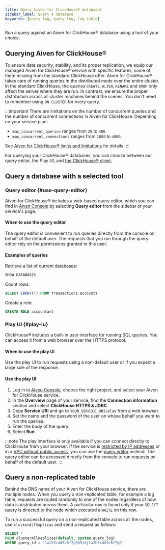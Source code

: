 ```yaml
---
title: Query Aiven for ClickHouse® databases
sidebar_label: Query a database
keywords: [query log, query_log, log table]
---
```


Run a query against an Aiven for ClickHouse® database using a tool of your choice.

## Querying Aiven for ClickHouse®

To ensure data security, stability, and its proper replication, we equip
our managed Aiven for ClickHouse® service with specific features, some
of them missing from the standard ClickHouse offer. Aiven for
ClickHouse® takes care of running queries in the distributed mode over
the entire cluster. In the standard ClickHouse, the queries `CREATE`,
`ALTER`, `RENAME` and `DROP` only affect the server where they are run.
In contrast, we ensure the proper distribution across all cluster
machines behind the scenes. You don't need to remember using
`ON CLUSTER` for every query.

:::important
There are limitations on the number of concurrent queries and the number of concurrent
connections in Aiven for ClickHouse. Depending on your service plan:

- `max_concurrent_queries` ranges from `25` to `400`.
- `max_concurrent_connections` ranges from `1000` to `4000`.

See
[Aiven for ClickHouse® limits and limitations](/docs/products/clickhouse/reference/limitations)
for details.
:::

For querying your ClickHouse® databases, you can choose between our
query editor, the Play UI, and
[the ClickHouse® client](/docs/products/clickhouse/howto/connect-with-clickhouse-cli).

## Query a database with a selected tool

### Query editor {#use-query-editor}

Aiven for ClickHouse® includes a web-based query editor, which you can
find in [Aiven Console](https://console.aiven.io/) by selecting **Query
editor** from the sidebar of your service's page.

#### When to use the query editor

The query editor is convenient to run queries directly from
the console on behalf of the default user. The requests that you run
through the query editor rely on the permissions granted to this user.

#### Examples of queries

Retrieve a list of current databases:

```sql
SHOW DATABASES
```

Count rows:

```sql
SELECT COUNT(*) FROM transactions.accounts
```

Create a role:

```sql
CREATE ROLE accountant
```

### Play UI {#play-iu}

ClickHouse® includes a built-in user interface for running SQL queries.
You can access it from a web browser over the HTTPS protocol.

#### When to use the play UI

Use the play UI to run requests using a non-default user or
if you expect a large size of the response.

#### Use the play UI

1.  Log in to [Aiven Console](https://console.aiven.io/), choose the
    right project, and select your Aiven for ClickHouse service.
1.  In the **Overview** page of your service, find the **Connection
    information** section and select **ClickHouse HTTPS & JDBC**.
1.  Copy **Service URI** and go to `YOUR_SERVICE_URI/play` from a
    web browser.
1.  Set the name and the password of the user on whose behalf you want
    to run the queries.
1.  Enter the body of the query.
1.  Select **Run**.

:::note
The play interface is only available if you can connect directly to
ClickHouse from your browser. If the service is
[restricted by IP addresses](/docs/platform/howto/restrict-access) or in a
[VPC without public access](/docs/platform/howto/public-access-in-vpc), you can use the
[query editor](/docs/products/clickhouse/howto/query-databases#use-query-editor) instead.
The query editor can be accessed directly from the console to run
requests on behalf of the default user.
:::

## Query a non-replicated table

Behind the DNS name of your Aiven for ClickHouse service, there are multiple nodes. When
you query a non-replicated table, for example a log table, requests are routed randomly to
one of the nodes regardless of how data is distributed across them. A particular row is
found only if your `SELECT` query is directed to the node which executed a `WRITE` on
this row.

To run a successful query on a non-replicated table across all the nodes, use
`clusterAllReplicas` and send a request as follows:

```sql
SELECT *
FROM clusterAllReplicas(default, system.query_log)
WHERE query_id = '1a2b3c4d5e6f7g8h9i0j1a2b3c4d5e6f7g8'
```
